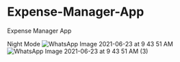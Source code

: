 # Expense-Manager-App
Expense Manager App


Night Mode 
![WhatsApp Image 2021-06-23 at 9 43 51 AM](https://user-images.githubusercontent.com/68888839/123035708-689f5a00-d409-11eb-8bb2-6f0c0e38ae4f.jpeg) ![WhatsApp Image 2021-06-23 at 9 43 51 AM (3)](https://user-images.githubusercontent.com/68888839/123035770-8b317300-d409-11eb-921f-3133a4a8d496.jpeg)

